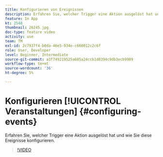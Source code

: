 ```yaml
---
title: Konfigurieren von Ereignissen
description: Erfahren Sie, welcher Trigger eine Aktion ausgelöst hat und wie Sie diese Ereignisse konfigurieren.
feature: In App
kt: 2548
thumbnail: 26245.jpg
doc-type: feature video
activity: use
team: TM
exl-id: 2c7937f4-b0da-46e5-934e-c660012c2c6f
role: User, Developer
level: Beginner, Intermediate
source-git-commit: a3f749219525a605a24ccb1d0394c9db3ecb9989
workflow-type: tm+mt
source-wordcount: '36'
ht-degree: 5%

---
```


# Konfigurieren [!UICONTROL Veranstaltungen] {#configuring-events}

Erfahren Sie, welcher Trigger eine Aktion ausgelöst hat und wie Sie diese Ereignisse konfigurieren.

>[!VIDEO](https://video.tv.adobe.com/v/26245?quality=12&learn=on)
